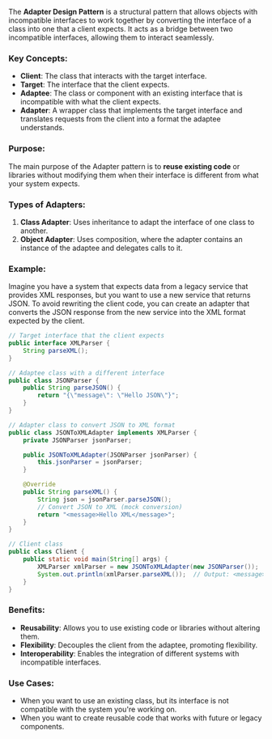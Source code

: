 The **Adapter Design Pattern** is a structural pattern that allows objects with incompatible interfaces to work together by converting the interface of a class into one that a client expects. It acts as a bridge between two incompatible interfaces, allowing them to interact seamlessly.

### Key Concepts:
- **Client**: The class that interacts with the target interface.
- **Target**: The interface that the client expects.
- **Adaptee**: The class or component with an existing interface that is incompatible with what the client expects.
- **Adapter**: A wrapper class that implements the target interface and translates requests from the client into a format the adaptee understands.

### Purpose:
The main purpose of the Adapter pattern is to **reuse existing code** or libraries without modifying them when their interface is different from what your system expects.

### Types of Adapters:
1. **Class Adapter**: Uses inheritance to adapt the interface of one class to another.
2. **Object Adapter**: Uses composition, where the adapter contains an instance of the adaptee and delegates calls to it.

### Example:
Imagine you have a system that expects data from a legacy service that provides XML responses, but you want to use a new service that returns JSON. To avoid rewriting the client code, you can create an adapter that converts the JSON response from the new service into the XML format expected by the client.

```java
// Target interface that the client expects
public interface XMLParser {
    String parseXML();
}

// Adaptee class with a different interface
public class JSONParser {
    public String parseJSON() {
        return "{\"message\": \"Hello JSON\"}";
    }
}

// Adapter class to convert JSON to XML format
public class JSONToXMLAdapter implements XMLParser {
    private JSONParser jsonParser;

    public JSONToXMLAdapter(JSONParser jsonParser) {
        this.jsonParser = jsonParser;
    }

    @Override
    public String parseXML() {
        String json = jsonParser.parseJSON();
        // Convert JSON to XML (mock conversion)
        return "<message>Hello XML</message>";
    }
}

// Client class
public class Client {
    public static void main(String[] args) {
        XMLParser xmlParser = new JSONToXMLAdapter(new JSONParser());
        System.out.println(xmlParser.parseXML());  // Output: <message>Hello XML</message>
    }
}
```

### Benefits:
- **Reusability**: Allows you to use existing code or libraries without altering them.
- **Flexibility**: Decouples the client from the adaptee, promoting flexibility.
- **Interoperability**: Enables the integration of different systems with incompatible interfaces.

### Use Cases:
- When you want to use an existing class, but its interface is not compatible with the system you're working on.
- When you want to create reusable code that works with future or legacy components.

